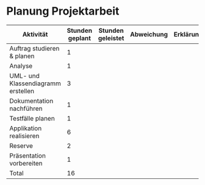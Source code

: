 # Planung Projektarbeit

| Aktivität                          | Stunden geplant | Stunden geleistet | Abweichung | Erklärung |
| ---------------------------------- | --------------- | ----------------- | ---------- | --------- |
| Auftrag studieren & planen         | 1               |                   |            |           |
| Analyse                            | 1               |                   |            |           |
| UML- und Klassendiagramm erstellen | 3               |                   |            |           |
| Dokumentation nachführen           | 1               |                   |            |           |
| Testfälle planen                   | 1               |                   |            |           |
| Applikation realisieren            | 6               |                   |            |           |
| Reserve                            | 2               |                   |            |           |
| Präsentation vorbereiten           | 1               |                   |            |           |
| Total                              | 16              |                   |            |           |
